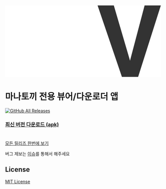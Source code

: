 [![logo](/web/logo_static.svg "MangaView")](https://junheah.github.io/MangaViewAndroid/)
# 마나토끼 전용 뷰어/다운로더 앱 #

[![GitHub All Releases](https://img.shields.io/github/downloads/junheah/MangaViewAndroid/total?color=db49de&label=다운로드)](https://junheah.github.io/MangaViewAndroid/)
### [최신 버전 다운로드 (apk)](https://junheah.github.io/MangaViewAndroid/) ###

#
[모든 릴리즈 한번에 보기](https://github.com/junheah/MangaViewAndroid/tree/master/app/release)

버그 제보는 [이슈](https://github.com/junheah/MangaViewAndroid/issues)를 통해서 해주세요

## License ##
[MIT License](/LICENSE)
